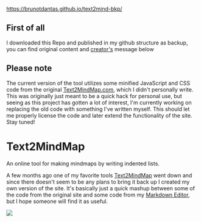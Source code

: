 https://brunotdantas.github.io/text2mind-bkp/

## First of all
I downloaded this Repo and published in my github structure as backup, you can find original content and [creator's](https://github.com/payne/text2mindmap) message below



## Please note
The current version of the tool utilizes some minified JavaScript and CSS code from the original [Text2MindMap.com](http://www.text2mindmap.com), which I didn't personally write. This was originally just meant to be a quick hack for personal use, but seeing as this project has gotten a lot of interest, I'm currently working on replacing the old code with something I've written myself. This should let me properly license the code and later extend the functionality of the site. Stay tuned!

# Text2MindMap
An online tool for making mindmaps by writing indented lists.

A few months ago one of my favorite tools [Text2MindMap](http://www.text2mindmap.com) went down and since there doesn't seem to be any plans to bring it back up I created my own version of the site. It's basically just a quick mashup between some of the code from the original site and some code from my [Markdown Editor](https://tobloef.com/markant/), but I hope someone will find it as useful.

![](https://i.imgur.com/1dov0WF.png)
